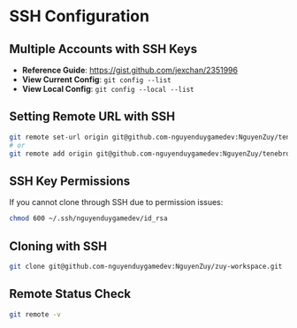 # SSH Configuration

## Multiple Accounts with SSH Keys

- **Reference Guide**: https://gist.github.com/jexchan/2351996
- **View Current Config**: `git config --list`
- **View Local Config**: `git config --local --list`

## Setting Remote URL with SSH

```bash
git remote set-url origin git@github.com-nguyenduygamedev:NguyenZuy/tenebrous-recursion.git
# or
git remote add origin git@github.com-nguyenduygamedev:NguyenZuy/tenebrous-recursion.git
```

## SSH Key Permissions

If you cannot clone through SSH due to permission issues:

```bash
chmod 600 ~/.ssh/nguyenduygamedev/id_rsa
```

## Cloning with SSH

```bash
git clone git@github.com-nguyenduygamedev:NguyenZuy/zuy-workspace.git
```

## Remote Status Check

```bash
git remote -v
```
